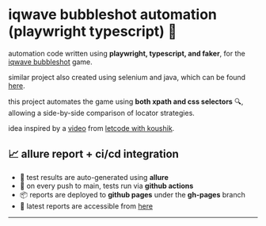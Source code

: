 # iqwave bubbleshot automation (playwright typescript) 🎯

automation code written using **playwright, typescript, and faker**, for
the [iqwave bubbleshot](https://focus-check-lkm-001.web.app/) game.

similar project also created using selenium and java, which can be
found [here](https://github.com/harshitBhardwaj97/IQWave-BubbleShot-Selenium-Java).

this project automates the game using **both xpath and css selectors** 🔍, allowing a side-by-side comparison of locator
strategies.

idea inspired by a [video](https://www.youtube.com/watch?v=2XZR-CXBFaA&ab_channel=LetCodewithKoushik)
from [letcode with koushik](https://www.youtube.com/@letcode).

## 📈 allure report + ci/cd integration

- 🧾 test results are auto-generated using **allure**
- 🚀 on every push to main, tests run via **github actions**
- 📦 reports are deployed to **github pages** under the **gh-pages** branch
- 🔗 latest reports are accessible from
  [here](https://harshitbhardwaj97.github.io/iqwave-bubbleshot-playwright-typescript)

---
